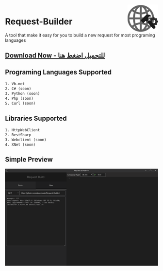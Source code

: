 <img src="https://github.com/alonemazin/Request-Builder/blob/main/request-builder.png" width="100" height="auto" align="right">

Request-Builder
=================

A tool that make it easy for you to build a new request for most programing languages

<a href="https://github.com/alonemazin/Request-Builder/releases/download/v1.1.2/requestbuilder.Setup.1.1.2.exe">Download Now - للتحميل اضغط هنا</a>
------

Programing Languages Supported
------
```
1. Vb.net
2. C# (soon)
3. Python (soon)
4. Php (soon)
5. Curl (soon)
```
Libraries Supported
------
```
1. HttpWebClient
2. RestSharp
3. Webclient (soon)
4. XNet (soon)
```

Simple Preview
------
<img src="https://github.com/alonemazin/Request-Builder/blob/main/preview.gif">
